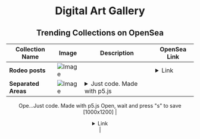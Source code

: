 <div align="center">

# Digital Art Gallery

## Trending Collections on OpenSea

| Collection Name                       | Image                                                                                     | Description                       | OpenSea Link                                                                                          |
|---------------------------------------|-------------------------------------------------------------------------------------------|-----------------------------------|--------------------------------------------------------------------------------------------------------|
| **Rodeo posts** | ![Image](https://i.seadn.io/s/raw/files/ac9174b612e8128ab0b80cb68a76e75f.jpg?w=500&auto=format?w=200&auto=format) |  | <details><summary>Link</summary>[Rodeo posts](https://opensea.io/collection/rodeo-posts-393)</details> |
| **Separated Areas** | ![Image](https://i.seadn.io/s/raw/files/74e413f2701a473cdd8d910e92ee6211.png?w=500&auto=format?w=200&auto=format) | <details><summary>Just code. Made with p5.js
Ope...</summary>Just code. Made with p5.js
Open, wait and press "s" to save [1000x1200]</details> | <details><summary>Link</summary>[Separated Areas](https://opensea.io/collection/separated-areas)</details> |

</div>
